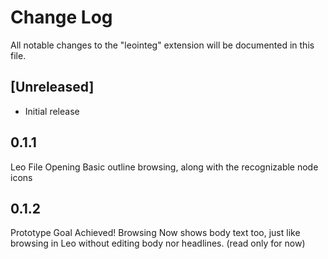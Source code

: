 # Change Log

All notable changes to the "leointeg" extension will be documented in this file.

## [Unreleased]

- Initial release

## 0.1.1

Leo File Opening
Basic outline browsing, along with the recognizable node icons

## 0.1.2

Prototype Goal Achieved!
Browsing Now shows body text too, just like browsing in Leo without editing body nor headlines.
(read only for now)
